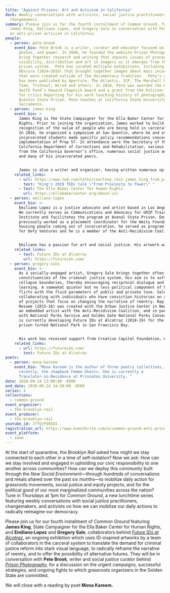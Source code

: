 ```yaml
---
title: "Against Prisons: Art and Activism in California"
deck: Weekly conversations with activists, social justice practitioners, and
  changemakers.
summary: Please join us for the fourth installment of Common Ground, featuring
  James King, Emiliano Lopez, and Gregory Sale in conversation with Pete Brook
  on anti-prison activism in California
people:
  - person: pete-brook
    event_bio: Pete Brook is a writer, curator and educator focused on prisons,
      photos, and power. In 2008, he founded the website Prison Photography to
      bring together research and writing that unpacks issues of procedure,
      visibility, distribution and art in imagery as it emerges from the U.S.
      prison system.  Pete has curated multiple exhibitions, including Prison
      Obscura (2014–2016) that brought together images about mass incarceration
      that were created outside of the documentary tradition.  Pete’s writing
      has been published by Aperture, The Atlantic, ICP, The Marshall Project,
      Time, Truthout, Wired and others. In 2018, Pete was awarded the W. Eugene
      Smith Fund’s Howard Chapnick Award and a grant from the Pulitzer Center
      for Crisis Reporting for his work teaching history of photography in San
      Quentin State Prison. Pete teaches at California State University,
      Sacramento.
  - person: james-king
    event_bio: >
      James King is the State Campaigner for the Ella Baker Center for Human
      Rights. Prior to joining the organization, James worked to build
      recognition of the value of people who are being held in carceral spaces.
      In 2016, he organized a symposium at San Quentin, where he and other
      incarcerated students made specific policy recommendations concerning the
      implementation of Prop 57. In attendance were the Secretary of the
      California Department of Corrections and Rehabilitation, various officials
      from the California Governor’s office, numerous social justice advocates,
      and many of his incarcerated peers.


      James is also a writer and organizer, having written numerous op-eds, and a weekly blog that gave a first person perspective of the true impact of mass criminalization and living within the prison industrial complex. As an organizer, he founded a think tank of incarcerated people who were passionate about criminal justice policy and built relationships with multiple California criminal justice reform organizations.
    related_links:
      - url: https://www.ted.com/talks/courtney_rein_james_king_from_proximity_to_power
        text: "King's 2019 TEDx talk \"From Proximity to Power\" "
      - text: The Ella Baker Center for Human Rights
        url: https://ellabakercenter.org/about-us/
  - person: emiliano-lopez
    event_bio: >-
      Emiliano Lopez is a justice advocate and artist based in Los Angeles, CA.
      He currently serves as Communications and Advocacy for GRIP Training
      Institute and facilitates the program at Avenal State Prison. Emiliano
      previously worked as a placement coordinator for the Amity Foundation,
      housing people coming out of incarceration, he served as program associate
      for Defy Ventures and he is a member of the Anti-Recidivism Coalition. 


      Emiliano has a passion for art and social justice. His artwork was included in Future IDs at Alcatraz (2018-2019), an exhibition about justice reform and second chances. He serves as a Future IDs artist collaborator and has assisted in the production of numerous cultural and media projects including: Future IDs at Alcatraz, We Rise, Unions for All Summit, and Childcare Celebration for Collective Bargaining.
    related_links:
      - text: Future IDs at Alcatraz
        url: https://futureids.com/
  - person: gregory-sale
    event_bio: >-
      As a socially-engaged artist, Gregory Sale brings together often opposed
      constituencies of the criminal justice system. His aim is to soften and
      collapse boundaries, thereby encouraging reciprocal dialogue and mutual
      learning. A somewhat quieter but no less political component of his work
      flirts with the fluid parameters of public and private love. Sale is now
      collaborating with individuals who have conviction histories on a series
      of projects that focus on changing the narrative of reentry. Rap Sheet to
      Resume (2015-16) was created with the Urban Justice Center in New York. As
      an embedded artist with the Anti-Recidivism Coalition, and in partnership
      with National Parks Service and Golden Gate National Parks Conservancy, he
      is currently developing Future IDs at Alcatraz (2018-19) for the iconic
      prison turned National Park in San Francisco Bay.


      His work has received support from Creative Capital Foundation, Art Matters, SPArt (Social Practice Art), A Blade of Grass/David Rockefeller Fund, and the Andy Warhol Foundation for the Visual Arts. He has been awarded prestigious artist residency at Headlands, Montalvo, Yaddo, MacDowell Colony, Ucross, and Centre d'Art Marnay. Based in Phoenix and in Los Angeles, Sale is Associate Professor of Intermedia and Public Practice at School of Art at Arizona State University. 
    related_links:
      - url: https://futureids.com/
        text: Future IDs at Alcatraz
poets:
  - person: mona-kareem
    event_bio: "Mona Kareem is the author of three poetry collections, and most
      recently, the chapbook Femme Ghosts. She is currently a
      Translator-in-Residence at Princeton University. "
date: 2020-09-24 13:00:00 -0500
end_date: 2020-09-24 14:30:00 -0500
series: 4
collections:
  - common-ground
event_organizer:
  - the-brooklyn-rail
event_producer:
  - the-brooklyn-rail
youtube_id: J7fQjP49GUI
registration_url: https://www.eventbrite.com/e/common-ground-anti-prison-activism-in-california-tickets-121784806635
event_platform:
  - zoom
---
```

At the start of quarantine, the *Brooklyn Rail* asked how might we stay connected to each other in a time of self-isolation? Now we ask: How can we stay involved and engaged in upholding our civic responsibility to one another across communities? How can we deploy this community built through the *New Social Environment*—through hundreds of conversations and meals shared over the past six months—to mobilize daily action for grassroots movements, social justice and equity projects, and for the political good of our most marginalized communities across the nation? Tune in Thursdays at 1pm for *Common Ground*, a new lunchtime series featuring weekly conversations with social justice practitioners, changemakers, and activists on how we can mobilize our daily actions to radically reimagine our democracy.

Please join us for our fourth installment of *Common Ground* featuring **James King**, State Campaigner for the Ella Baker Center for Human Rights, and **Emiliano Lopez** and **Gregory Sale**, collaborators behind *[Future IDs at Alcatraz](https://futureids.com/)*, an ongoing exhibition which uses ID-inspired artworks by a team of collaborators in the carceral system to translate the demand for criminal justice reform into stark visual language, to radically reframe the narrative of reentry, and to offer the possibility of alternative futures. They will be in conversation with **Pete Brook**, writer and social justice curator behind *[Prison Photography](https://prisonphotography.org/),* for a discussion on the urgent campaigns, successful strategies, and ongoing fights to which grassroots organizers in the Golden State are committed.

We will close with a reading by poet **Mona Kareem.**